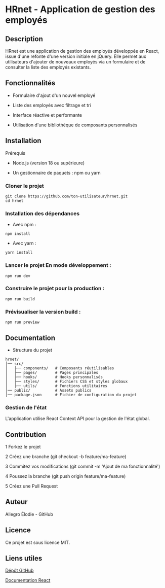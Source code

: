 # HRnet - Application de gestion des employés

## Description

HRnet est une application de gestion des employés développée en React, issue d'une refonte d'une version initiale en jQuery. Elle permet aux utilisateurs d'ajouter de nouveaux employés via un formulaire et de consulter la liste des employés existants.

## Fonctionnalités

- Formulaire d'ajout d'un nouvel employé

- Liste des employés avec filtrage et tri

- Interface réactive et performante

- Utilisation d'une bibliothèque de composants personnalisés

## Installation

Prérequis

- Node.js (version 18 ou supérieure)

- Un gestionnaire de paquets : npm ou yarn

### Cloner le projet

```
git clone https://github.com/ton-utilisateur/hrnet.git
cd hrnet

``` 

### Installation des dépendances

- Avec npm :

```
npm install

```

- Avec yarn :

```
yarn install

```

### Lancer le projet En mode développement :

```
npm run dev

```

### Construire le projet pour la production :

```
npm run build

```

### Prévisualiser la version build :

```
npm run preview

```

## Documentation

- Structure du projet

```
hrnet/
│── src/
│   ├── components/   # Composants réutilisables
│   ├── pages/        # Pages principales
│   ├── hooks/        # Hooks personnalisés
│   ├── styles/       # Fichiers CSS et styles globaux
│   ├── utils/        # Fonctions utilitaires
│── public/           # Assets publics
│── package.json      # Fichier de configuration du projet

```
### Gestion de l'état

L'application utilise React Context API pour la gestion de l'état global.


## Contribution

1 Forkez le projet

2 Créez une branche (git checkout -b feature/ma-feature)

3 Commitez vos modifications (git commit -m 'Ajout de ma fonctionnalité')

4 Poussez la branche (git push origin feature/ma-feature)

5 Créez une Pull Request

## Auteur

Allegro Élodie - GitHub

## Licence

Ce projet est sous licence MIT.

## Liens utiles

[Dépôt GitHub](https://github.com/ElodieAllegro/hrnet)

[Documentation React](https://github.com/ElodieAllegro/hrnet/edit/main/README.md)

